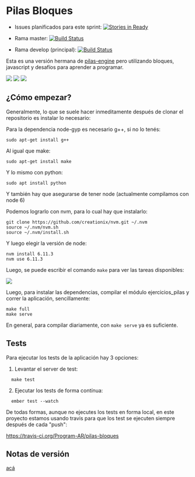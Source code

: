 Pilas Bloques
=============

- Issues planificados para este sprint: [![Stories in Ready](https://badge.waffle.io/Program-AR/pilas-bloques.png?label=ready&title=Ready)](http://waffle.io/Program-AR/pilas-bloques)

- Rama master: [![Build Status](https://travis-ci.org/Program-AR/pilas-bloques.svg?branch=master)](https://travis-ci.org/Program-AR/pilas-bloques)
- Rama develop (principal): [![Build Status](https://travis-ci.org/Program-AR/pilas-bloques.svg?branch=develop)](https://travis-ci.org/Program-AR/pilas-bloques)

Esta es una versión hermana de [pilas-engine](http://www.pilas-engine.com.ar) pero
utilizando bloques, javascript y desafíos para aprender a programar.

![](screenshots/principal.png)
![](screenshots/desafios.png)
![](screenshots/editor.png)

¿Cómo empezar?
--------------

Generalmente, lo que se suele hacer inmeditamente después de clonar el repositorio es instalar lo necesario:

Para la dependencia node-gyp es necesario g++, si no lo tenés:
```
sudo apt-get install g++

```

Al igual que make:
```
sudo apt-get install make

```

Y lo mismo con python:
```
sudo apt install python

```

Y también hay que asegurarse de tener node (actualmente compilamos con node 6)

Podemos lograrlo con nvm, para lo cual hay que instalarlo:
```
git clone https://github.com/creationix/nvm.git ~/.nvm
source ~/.nvm/nvm.sh
source ~/.nvm/install.sh
```

Y luego elegir la versión de node:

```
nvm install 6.11.3
nvm use 6.11.3
```

Luego, se puede escribir el comando ``make`` para ver las tareas disponibles:

![](screenshots/make.png)

Luego, para instalar las dependencias, compilar el módulo ejercicios_pilas y correr la aplicación, sencillamente:

```
make full
make serve
```

En general, para compilar diariamente, con `make serve` ya es suficiente.


Tests
-----

Para ejecutar los tests de la aplicación hay 3 opciones:

1. Levantar el server de test:

```
  make test
```

2. Ejecutar los tests de forma contínua:


```
  ember test --watch
```

De todas formas, aunque no ejecutes los tests en forma local, en este
proyecto estamos usando travis para que los test se ejecuten siempre
después de cada "push":

https://travis-ci.org/Program-AR/pilas-bloques


Notas de versión
---------

[acá](notasDeVersion.md)